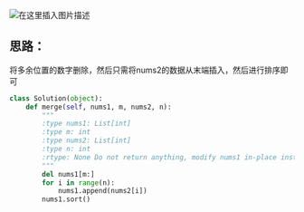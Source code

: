 ![在这里插入图片描述](https://img-blog.csdnimg.cn/20200818133108766.png?x-oss-process=image/watermark,type_ZmFuZ3poZW5naGVpdGk,shadow_10,text_aHR0cHM6Ly9ibG9nLmNzZG4ubmV0L2tpbmdKYW1lc2JvbmQ=,size_16,color_FFFFFF,t_70#pic_center)
## 思路：
将多余位置的数字删除，然后只需将nums2的数据从末端插入，然后进行排序即可
```python
class Solution(object):
    def merge(self, nums1, m, nums2, n):
        """
        :type nums1: List[int]
        :type m: int
        :type nums2: List[int]
        :type n: int
        :rtype: None Do not return anything, modify nums1 in-place instead.
        """
        del nums1[m:]
        for i in range(n):
            nums1.append(nums2[i])
        nums1.sort()
```

